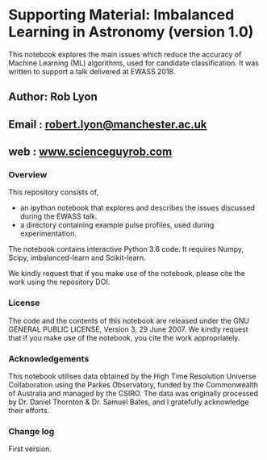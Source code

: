 # Supporting Material: Imbalanced Learning in Astronomy (version 1.0)
This notebook explores the main issues which reduce the accuracy of Machine Learning (ML) algorithms, used for candidate classification. It was written to support a talk delivered at EWASS 2018.


## Author: Rob Lyon
## Email : robert.lyon@manchester.ac.uk
## web   : www.scienceguyrob.com

### Overview
This repository consists of, 

* an ipython notebook that explores and describes the issues discussed during the EWASS talk.
* a directory containing example pulse profiles, used during experimentation.

The notebook contains interactive Python 3.6 code. It requires Numpy, Scipy, imbalanced-learn and Scikit-learn.

We kindly request that if you make use of the notebook, please cite the work using the repository DOI.

### License
The code and the contents of this notebook are released under the GNU GENERAL PUBLIC LICENSE, Version 3, 29 June 2007. We kindly request that if you make use of the notebook, you cite the work appropriately.

### Acknowledgements
This notebook utilises data obtained by the High Time Resolution Universe Collaboration using the Parkes Observatory, funded by the Commonwealth of Australia and managed by the CSIRO. The data was originally processed by Dr. Daniel Thornton & Dr. Samuel Bates, and I gratefully acknowledge their efforts.

### Change log

First version.

